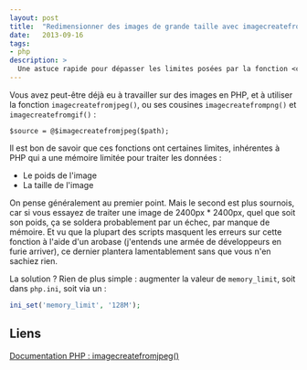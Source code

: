 ```yaml
---
layout: post
title:  "Redimensionner des images de grande taille avec imagecreatefromjpeg()"
date:   2013-09-16
tags:
- php
description: >
  Une astuce rapide pour dépasser les limites posées par la fonction <code>imagecreatefromjpeg()</code>
---
```


Vous avez peut-être déjà eu à travailler sur des images en PHP, et à utiliser la fonction `imagecreatefromjpeg()`, ou ses cousines `imagecreatefrompng()` et `imagecreatefromgif()` :

	$source = @$imagecreatefromjpeg($path);

Il est bon de savoir que ces fonctions ont certaines limites, inhérentes à PHP qui a une mémoire limitée pour traiter les données :

* Le poids de l'image
* La taille de l'image

On pense généralement au premier point. Mais le second est plus sournois, car si vous essayez de traiter une image de 2400px * 2400px, quel que soit son poids, ça se soldera probablement par un échec, par manque de mémoire. Et vu que la plupart des scripts masquent les erreurs sur cette fonction à l'aide d'un arobase (j'entends une armée de développeurs en furie arriver), ce dernier plantera lamentablement sans que vous n'en sachiez rien.

La solution ? Rien de plus simple : augmenter la valeur de `memory_limit`, soit dans `php.ini`, soit via un :

```php
ini_set('memory_limit', '128M');
```

## Liens
[Documentation PHP : imagecreatefromjpeg()](https://php.net/manual/fr/function.imagecreatefromjpeg.php)
